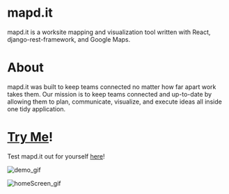 # mapd.it
mapd.it is a worksite mapping and visualization tool written with React, django-rest-framework, and Google Maps. 

# About
mapd.it was built to keep teams connected no matter how far apart work takes them. Our mission is to keep teams connected and up-to-date by allowing them to plan, communicate, visualize, and execute ideas all inside one tidy application.

# [Try Me](http://mapdit-frontend.s3-website.us-east-2.amazonaws.com/)!
Test mapd.it out for yourself [here](http://mapdit-frontend.s3-website.us-east-2.amazonaws.com/)!

![demo_gif](./examples/mapditDemo.gif)

![homeScreen_gif](./examples/mapditHomeScreen.gif)
